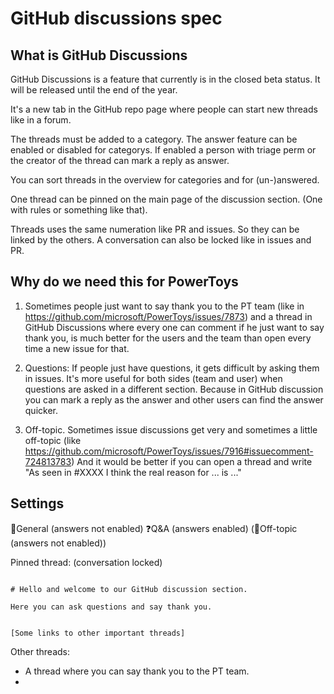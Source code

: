 # GitHub discussions spec

## What is GitHub Discussions

GitHub Discussions is a feature that currently is in the closed beta status. It will be released until the end of the year. 

It's a new tab in the GitHub repo page where people can start new threads like in a forum.

The threads must be added to a category. The answer feature can be enabled or disabled for categorys. If enabled a person with triage perm or the creator of the thread can mark a reply as answer.

You can sort threads in the overview for categories and for (un-)answered.

One thread can be pinned on the main page of the discussion section. (One with rules or something like that).

Threads uses the same numeration like PR and issues. So they can be linked by the others. A conversation can also be locked like in issues and PR.

## Why do we need this for PowerToys

1. Sometimes people just want to say thank you to the PT team (like in https://github.com/microsoft/PowerToys/issues/7873) and a thread in GitHub Discussions where every one can comment if he just want to say thank you, is much better for the users and the team than open every time a new issue for that.

2. Questions: If people just have questions, it gets difficult by asking them in issues. It's more useful for both sides (team and user) when questions are asked in a different section. Because in GitHub discussion you can mark a reply as the answer and other users can find the answer quicker.

3. Off-topic. Sometimes issue discussions get very and sometimes a little off-topic (like https://github.com/microsoft/PowerToys/issues/7916#issuecomment-724813783) And it would be better if you can open a thread and write "As seen in #XXXX I think the real reason for ... is ..."


## Settings

📝General (answers not enabled)
❓Q&A (answers enabled)
(💬Off-topic (answers not enabled))

Pinned thread: (conversation locked)
```

# Hello and welcome to our GitHub discussion section.

Here you can ask questions and say thank you.


[Some links to other important threads]
```

Other threads:
-	A thread where you can say thank you to the PT team.
-	




